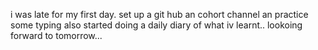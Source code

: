 i was late for my first day. set up a git hub an cohort channel an practice some typing also started  doing a daily diary of what iv learnt.. lookoing forward to tomorrow... 